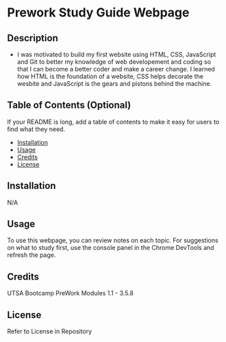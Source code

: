 

# Prework Study Guide Webpage

## Description

- I was motivated to build my first website using HTML, CSS, JavaScript and Git to better my knowledge of web developement and coding so that I can become a better coder and make a career change. I learned how HTML is the foundation of a  website, CSS helps decorate the wesbite and JavaScript is the gears and pistons behind the machine. 

## Table of Contents (Optional)

If your README is long, add a table of contents to make it easy for users to find what they need.

- [Installation](#installation)
- [Usage](#usage)
- [Credits](#credits)
- [License](#license)

## Installation

N/A

## Usage

To use this webpage, you can review notes on each topic. For suggestions on what to study first, use the console panel in the Chrome DevTools and refresh the page. 

## Credits

UTSA Bootcamp PreWork Modules 1.1 - 3.5.8

## License

Refer to License in Repository 

